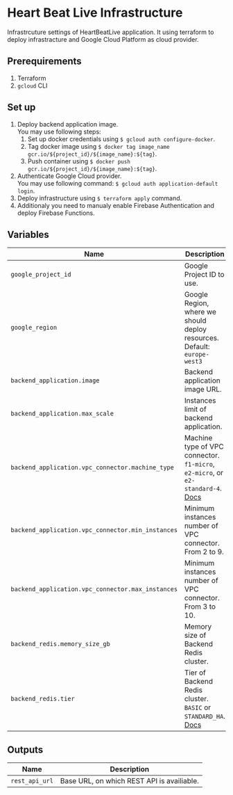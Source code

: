 # Heart Beat Live Infrastructure
Infrastrcuture settings of HeartBeatLive application.
It using terraform to deploy infrastracture and Google Cloud Platform as cloud provider.

## Prerequirements
1. Terraform
2. `gcloud` CLI

## Set up
1. Deploy backend application image. \
   You may use following steps:
   1. Set up docker credentials using `$ gcloud auth configure-docker`.
   2. Tag docker image using `$ docker tag image_name gcr.io/${project_id}/${image_name}:${tag}`.
   3. Push container using `$ docker push gcr.io/${project_id}/${image_name}:${tag}`.
2. Authenticate Google Cloud provider. \
   You may use following command: `$ gcloud auth application-default login`.
3. Deploy infrastructure using `$ terraform apply` command.
4. Additionaly you need to manualy enable Firebase Authentication and deploy Firebase Functions.

## Variables
| Name | Description |
| ---- | ----------- |
| `google_project_id` | Google Project ID to use. |
| `google_region` | Google Region, where we should deploy resources. Default: `europe-west3` |
| `backend_application.image` | Backend application image URL. |
| `backend_application.max_scale` | Instances limit of backend application. |
| `backend_application.vpc_connector.machine_type` | Machine type of VPC connector. `f1-micro`, `e2-micro`, or `e2-standard-4`. [Docs](https://cloud.google.com/vpc/docs/configure-serverless-vpc-access) |
| `backend_application.vpc_connector.min_instances` | Minimum instances number of VPC connector. From 2 to 9. |
| `backend_application.vpc_connector.max_instances` | Minimum instances number of VPC connector. From 3 to 10. |
| `backend_redis.memory_size_gb` | Memory size of Backend Redis cluster. |
| `backend_redis.tier` | Tier of Backend Redis cluster. `BASIC` or `STANDARD_HA`. [Docs](https://cloud.google.com/memorystore/docs/redis/pricing#instance_pricing_with_no_read_replicas) |

## Outputs
| Name | Description |
| ---- | ----------- |
| `rest_api_url` | Base URL, on which REST API is availiable. |